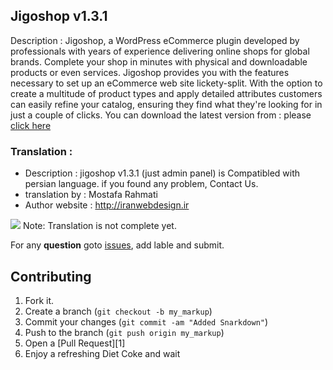 ## Jigoshop v1.3.1

Description :
Jigoshop, a WordPress eCommerce plugin developed by professionals with years of experience delivering online shops for global brands. Complete your shop in minutes with physical and downloadable products or even services. Jigoshop provides you with the features necessary to set up an eCommerce web site lickety-split.
With the option to create a multitude of product types and apply detailed attributes customers can easily refine your catalog, ensuring they find what they're looking for in just a couple of clicks.
You can download the latest version from : please [click here](http://wordpress.org/extend/plugins/jigoshop/)

### Translation :
- Description : jigoshop v1.3.1 (just admin panel) is Compatibled with persian language. if you found any problem, Contact Us.
- translation by : Mostafa Rahmati
- Author website : http://iranwebdesign.ir

![](http://mihanlicense.com/upload/1all/under_construction.jpg)
Note: Translation is not complete yet.

For any **question** goto [issues](https://github.com/iranwebdesign/translation/issues), add lable and submit.

Contributing
------------
1. Fork it.
2. Create a branch (`git checkout -b my_markup`)
3. Commit your changes (`git commit -am "Added Snarkdown"`)
4. Push to the branch (`git push origin my_markup`)
5. Open a [Pull Request][1]
6. Enjoy a refreshing Diet Coke and wait